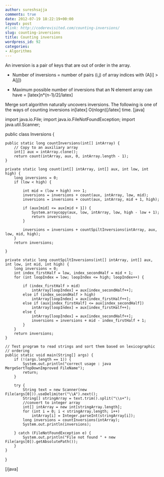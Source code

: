 ```yaml
---
author: sureshsajja
comments: true
date: 2012-07-19 18:22:19+00:00
layout: post
#link: http://coderevisited.com/counting-inversions/
slug: counting-inversions
title: Counting inversions
wordpress_id: 92
categories:
- Algorithms
---
```


An inversion is a pair of keys that are out of order in the array.



	
  * Number of inversions = number of pairs (i,j) of array indices with (A[i] > A[j]) 

	
  * Maximum possible number of inversions that an N element array can have = [latex]n*(n-1)/2[/latex]



Merge sort algorithm naturally uncovers inversions. The following is one of the ways of counting inversions in[latex] O(nlogn)[/latex] time.
[java]

import java.io.File;
import java.io.FileNotFoundException;
import java.util.Scanner;

public class Inversions {

	public static long countInversions(int[] intArray) {
		// Copy to an auxiliary array
		int[] aux = intArray.clone();
		return count(intArray, aux, 0, intArray.length - 1);
	}

	private static long count(int[] intArray, int[] aux, int low, int high) {
		long inversions = 0;
		if (low < high) {

			int mid = (low + high) >>> 1;
			inversions = inversions + count(aux, intArray, low, mid);
			inversions = inversions + count(aux, intArray, mid + 1, high);

			if (aux[mid] <= aux[mid + 1]) {
				System.arraycopy(aux, low, intArray, low, high - low + 1);
				return inversions;
			}

			inversions = inversions + countSpiltInversions(intArray, aux, low, mid, high);
		}
		return inversions;

	}

	private static long countSpiltInversions(int[] intArray, int[] aux, int low, int mid, int high) {
		long inversions = 0;
		int index_firstHalf = low, index_secondHalf = mid + 1;
		for (int loopIndex = low; loopIndex <= high; loopIndex++) {

			if (index_firstHalf > mid)
				intArray[loopIndex] = aux[index_secondHalf++];
			else if (index_secondHalf > high)
				intArray[loopIndex] = aux[index_firstHalf++];
			else if (aux[index_firstHalf] <= aux[index_secondHalf])
				intArray[loopIndex] = aux[index_firstHalf++];
			else {
				intArray[loopIndex] = aux[index_secondHalf++];
				inversions = inversions + mid - index_firstHalf + 1;
			}
		}
		return inversions;
	}

	// Test program to read strings and sort them based on lexicographic
	// ordering
	public static void main(String[] args) {
		if (!(args.length == 1)) {
			System.out.println("correct usage : java MergeSortTopDownImproved FileName");
			return;
		}

		try {
			String text = new Scanner(new File(args[0])).useDelimiter("\\A").next();
			String[] stringArray = text.trim().split("\\s+");
			//convert to integer array
			int[] intArray = new int[stringArray.length];
			for (int i = 0; i < stringArray.length; i++)
				intArray[i] = Integer.parseInt(stringArray[i]);
			long inversions = countInversions(intArray);
			System.out.println(inversions);

		} catch (FileNotFoundException e) {
			System.out.println("File not found " + new File(args[0]).getAbsolutePath());
		}
	}

}

[/java]
